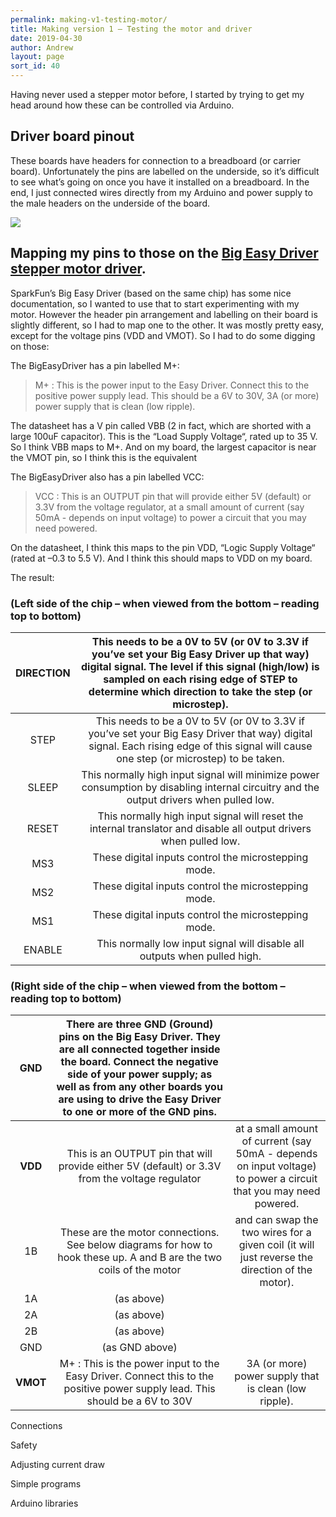 ```yaml
---
permalink: making-v1-testing-motor/
title: Making version 1 – Testing the motor and driver
date: 2019-04-30
author: Andrew
layout: page
sort_id: 40
---
```


Having never used a stepper motor before, I started by trying to get my head around how these can be controlled via Arduino.

## Driver board pinout

These boards have headers for connection to a breadboard (or carrier board). Unfortunately the pins are labelled on the underside, so it’s difficult to see what’s going on once you have it installed on a breadboard. In the end, I just connected wires directly from my Arduino and power supply to the male headers on the underside of the board.


![]({{site.baseurl}}/assets/IMG_1694.jpg)

## Mapping my pins to those on the [Big Easy Driver stepper motor driver](http://www.schmalzhaus.com/BigEasyDriver/index.html).

SparkFun’s Big Easy Driver (based on the same chip) has some nice documentation, so I wanted to use that to start experimenting with my motor. However the header pin arrangement and labelling on their board is slightly different, so I had to map one to the other. It was mostly pretty easy, except for the voltage pins (VDD and VMOT). So I had to do some digging on those:

The BigEasyDriver has a pin labelled M+:
> M+ : This is the power input to the Easy Driver. Connect this to the positive power supply lead. This should be a 6V to 30V, 3A (or more) power supply that is clean (low ripple).

The datasheet has a V pin called VBB (2 in fact, which are shorted with a large 100uF capacitor). This is the “Load Supply Voltage“, rated up to 35 V. So I think VBB maps to M+. And on my board, the largest capacitor is near the VMOT pin, so I think this is the equivalent

The BigEasyDriver also has a pin labelled VCC:
> VCC : This is an OUTPUT pin that will provide either 5V (default) or 3.3V from the voltage regulator, at a small amount of current (say 50mA - depends on input voltage) to power a circuit that you may need powered.

On the datasheet, I think this maps to the pin VDD, “Logic Supply Voltage“ (rated at –0.3 to 5.5 V). And I think this should maps to VDD on my board.

The result:

### (Left side of the chip – when viewed from the bottom – reading top to bottom)

| DIRECTION | This needs to be a 0V to 5V (or 0V to 3.3V if you’ve set your Big Easy Driver up that way) digital signal. The level if this signal (high/low) is sampled on each rising edge of STEP to determine which direction to take the step (or microstep). |
| :-------: | :-------------------------------------------------------------------------------------------------------------------------------------------------------------------------------------------------------------------------------------------------: |
|   STEP    |                               This needs to be a 0V to 5V (or 0V to 3.3V if you’ve set your Big Easy Driver that way) digital signal. Each rising edge of this signal will cause one step (or microstep) to be taken.                               |
|   SLEEP   |                                                       This normally high input signal will minimize power consumption by disabling internal circuitry and the output drivers when pulled low.                                                       |
|   RESET   |                                                                 This normally high input signal will reset the internal translator and disable all output drivers when pulled low.                                                                  |
|    MS3    |                                                                                                These digital inputs control the microstepping mode.                                                                                                 |
|    MS2    |                                                                                                These digital inputs control the microstepping mode.                                                                                                 |
|    MS1    |                                                                                                These digital inputs control the microstepping mode.                                                                                                 |
|  ENABLE   |                                                                                      This normally low input signal will disable all outputs when pulled high.                                                                                      |



### (Right side of the chip – when viewed from the bottom – reading top to bottom)

|   GND    | There are three GND (Ground) pins on the Big Easy Driver. They are all connected together inside the board. Connect the negative side of your power supply; as well as from any other boards you are using to drive the Easy Driver to one or more of the GND pins. |                                                                                                                  |
| :------: | :-----------------------------------------------------------------------------------------------------------------------------------------------------------------------------------------------------------------------------------------------------------------: | :--------------------------------------------------------------------------------------------------------------: |
| **VDD**  |                                                                                   This is an OUTPUT pin that will provide either 5V (default) or 3.3V from the voltage regulator                                                                                    | at a small amount of current (say 50mA - depends on input voltage) to power a circuit that you may need powered. |
|    1B    |                                                                        These are the motor connections. See below diagrams for how to hook these up. A and B are the two coils of the motor                                                                         |          and can swap the two wires for a given coil (it will just reverse the direction of the motor).          |
|    1A    |                                                                                                                             (as above)                                                                                                                              |                                                                                                                  |
|    2A    |                                                                                                                             (as above)                                                                                                                              |                                                                                                                  |
|    2B    |                                                                                                                             (as above)                                                                                                                              |                                                                                                                  |
|   GND    |                                                                                                                           (as GND above)                                                                                                                            |                                                                                                                  |
| **VMOT** |                                                                     M+ : This is the power input to the Easy Driver. Connect this to the positive power supply lead. This should be a 6V to 30V                                                                     |                              3A (or more) power supply that is clean (low ripple).                               |


Connections


Safety

Adjusting current draw



Simple programs


Arduino libraries
